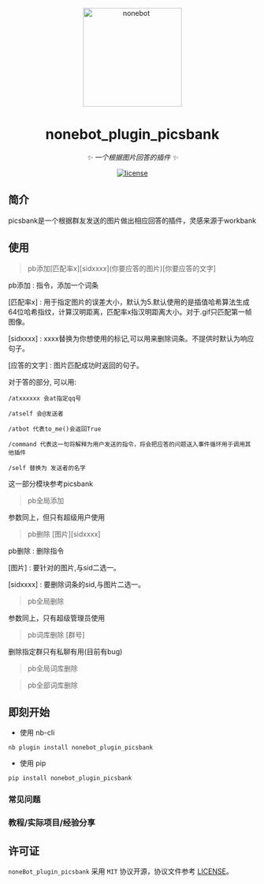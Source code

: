 <!-- markdownlint-disable MD033 MD041-->
<p align="center">
  <a href="https://v2.nonebot.dev/"><img src="https://raw.githubusercontent.com/nonebot/nonebot2/master/docs/.vuepress/public/logo.png" width="200" height="200" alt="nonebot"></a>
</p>

<div align="center">

# nonebot_plugin_picsbank

<!-- prettier-ignore-start -->
<!-- markdownlint-disable-next-line MD036 -->
_✨ 一个根据图片回答的插件 ✨_
<!-- prettier-ignore-end -->

</div>

<p align="center">
  <a href="https://raw.githubusercontent.com/nonebot/nonebot2/master/LICENSE">
    <img src="https://img.shields.io/github/license/nonebot/nonebot2" alt="license">
  </a>

## 简介

picsbank是一个根据群友发送的图片做出相应回答的插件，灵感来源于workbank

## 使用

> pb添加\[匹配率x]\[sidxxxx]\(你要应答的图片)\[你要应答的文字]

pb添加 : 指令，添加一个词条

\[匹配率x] : 用于指定图片的误差大小，默认为5.默认使用的是插值哈希算法生成64位哈希指纹，计算汉明距离，匹配率x指汉明距离大小。对于.gif只匹配第一帧图像。

\[sidxxxx] : xxxx替换为你想使用的标记,可以用来删除词条。不提供时默认为响应句子。

\[应答的文字] : 图片匹配成功时返回的句子。

对于答的部分, 可以用:

    /atxxxxxx 会at指定qq号 

    /atself 会@发送者

    /atbot 代表to_me()会返回True

    /command 代表这一句将解释为用户发送的指令，将会把应答的问题送入事件循环用于调用其他插件

    /self 替换为 发送者的名字

这一部分模块参考picsbank

> pb全局添加

参数同上，但只有超级用户使用

> pb删除 [图片][sidxxxx]

pb删除 : 删除指令

[图片] : 要针对的图片,与sid二选一。

[sidxxxx] : 要删除词条的sid,与图片二选一。

> pb全局删除

参数同上，只有超级管理员使用

> pb词库删除 [群号]

删除指定群只有私聊有用(目前有bug)

> pb全局词库删除

> pb全部词库删除

## 即刻开始

- 使用 nb-cli

```
nb plugin install nonebot_plugin_picsbank
```

- 使用 pip

```
pip install nonebot_plugin_picsbank
```

### 常见问题

### 教程/实际项目/经验分享

## 许可证

`noneBot_plugin_picsbank` 采用 `MIT` 协议开源，协议文件参考 [LICENSE](./LICENSE)。

